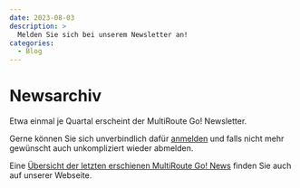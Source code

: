 ```yaml
---
date: 2023-08-03
description: >
  Melden Sie sich bei unserem Newsletter an!
categories:
  - Blog
---
```


# Newsarchiv 

Etwa einmal je Quartal erscheint der MultiRoute Go! Newsletter. 

Gerne können Sie sich unverbindlich dafür [anmelden](https://gbconsite.de/newsletter/) und falls nicht mehr gewünscht auch unkompliziert wieder abmelden.

<!-- more -->

Eine [Übersicht der letzten erschienen MultiRoute Go! News](https://gbconsite.de/?s=multiroute+Go%21) finden Sie auch auf unserer Webseite.
